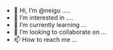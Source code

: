 - 👋 Hi, I’m @neigu .....
- 👀 I’m interested in ....
- 🌱 I’m currently learning ...
- 💞️ I’m looking to collaborate on ...
- 📫 How to reach me ...

<!---
neigu/neigu is a ✨ special ✨ repository because its `README.md` (this file) appears on your GitHub profile.
You can click the Preview link to take a look at your changes.
--->
